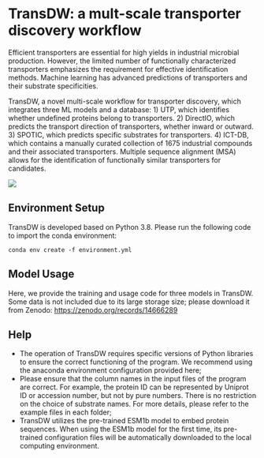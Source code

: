 # TransDW: a mult-scale transporter discovery workflow

Efficient transporters are essential for high yields in industrial microbial production. However, the limited number of functionally characterized transporters emphasizes the requirement for effective identification methods. Machine learning has advanced predictions of transporters and their substrate specificities. 

TransDW, a novel multi-scale workflow for transporter discovery, which integrates three ML models and a database: 1) UTP, which identifies whether undefined proteins belong to transporters. 2) DirectIO, which predicts the transport direction of transporters, whether inward or outward. 3) SPOTIC, which predicts specific substrates for transporters. 4) ICT-DB, which contains a manually curated collection of 1675 industrial compounds and their associated transporters. Multiple sequence alignment (MSA) allows for the identification of functionally similar transporters for candidates.

![](https://mtc123.oss-cn-beijing.aliyuncs.com/工作内网/郝锦康/日常计算/郝锦康/2025-01-16-15-49-22-graphical_abstract.tif)



## Environment Setup

TransDW is developed based on Python 3.8. Please run the following code to import the conda environment:

```
conda env create -f environment.yml
```

## Model Usage

Here, we provide the training and usage code for three models in TransDW. Some data is not included due to its large storage size; please download it from Zenodo: https://zenodo.org/records/14666289


## Help

- The operation of TransDW requires specific versions of Python libraries to ensure the correct functioning of the program. We recommend using the anaconda environment configuration provided here;
- Please ensure that the column names in the input files of the program are correct. For example, the protein ID can be represented by Uniprot ID or accession number, but not by pure numbers. There is no restriction on the choice of substrate names. For more details, please refer to the example files in each folder;
- TransDW utilizes the pre-trained ESM1b model to embed protein sequences. When using the ESM1b model for the first time, its pre-trained configuration files will be automatically downloaded to the local computing environment.
